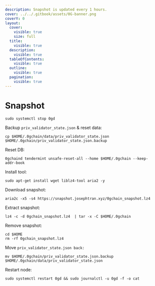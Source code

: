 ```yaml
---
description: Snapshot is updated every 1 hours.
cover: ../../.gitbook/assets/0G-banner.png
coverY: 0
layout:
  cover:
    visible: true
    size: full
  title:
    visible: true
  description:
    visible: true
  tableOfContents:
    visible: true
  outline:
    visible: true
  pagination:
    visible: true
---
```


# Snapshot

```markup
sudo systemctl stop 0gd
```

Backup `priv_validator_state.json` & reset data:

```markup
cp $HOME/.0gchain/data/priv_validator_state.json $HOME/.0gchain/priv_validator_state.json.backup
```

Reset DB:

```markup
0gchaind tendermint unsafe-reset-all --home $HOME/.0gchain --keep-addr-book
```

Install tool:

```markup
sudo apt-get install wget liblz4-tool aria2 -y
```

Download snapshot:

```markup
aria2c -x5 -s4 https://snapshot.josephtran.xyz/0gchain_snapshot.lz4
```

Extract snapshot:

```markup
lz4 -c -d 0gchain_snapshot.lz4  | tar -x -C $HOME/.0gchain
```

Remove snapshot:

```
cd $HOME
rm -rf 0gchain_snapshot.lz4
```

Move `priv_validator_state.json back:`

```markup
mv $HOME/.0gchain/priv_validator_state.json.backup $HOME/.0gchain/data/priv_validator_state.json
```

Restart node:

```markup
sudo systemctl restart 0gd && sudo journalctl -u 0gd -f -o cat
```

